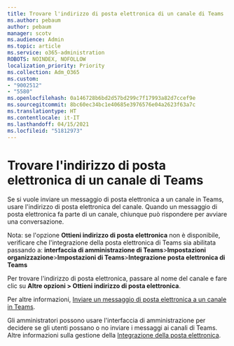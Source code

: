 ```yaml
---
title: Trovare l'indirizzo di posta elettronica di un canale di Teams
ms.author: pebaum
author: pebaum
manager: scotv
ms.audience: Admin
ms.topic: article
ms.service: o365-administration
ROBOTS: NOINDEX, NOFOLLOW
localization_priority: Priority
ms.collection: Adm_O365
ms.custom:
- "9002512"
- "5580"
ms.openlocfilehash: 0a146728b6bd2d57bd299c7f17993a82d7ccef9e
ms.sourcegitcommit: 8bc60ec34bc1e40685e3976576e04a2623f63a7c
ms.translationtype: HT
ms.contentlocale: it-IT
ms.lasthandoff: 04/15/2021
ms.locfileid: "51812973"
---
```

# <a name="find-the-email-address-for-a-teams-channel"></a>Trovare l'indirizzo di posta elettronica di un canale di Teams

Se si vuole inviare un messaggio di posta elettronica a un canale in Teams, usare l'indirizzo di posta elettronica del canale. Quando un messaggio di posta elettronica fa parte di un canale, chiunque può rispondere per avviare una conversazione.

Nota: se l'opzione **Ottieni indirizzo di posta elettronica** non è disponibile, verificare che l'integrazione della posta elettronica di Teams sia abilitata passando a: **interfaccia di amministrazione di Teams**>**Impostazioni organizzazione**>**Impostazioni di Teams**>**Integrazione posta elettronica di Teams**

Per trovare l'indirizzo di posta elettronica, passare al nome del canale e fare clic su **Altre opzioni > Ottieni indirizzo di posta elettronica**.

Per altre informazioni, [Inviare un messaggio di posta elettronica a un canale in Teams](https://support.office.com/article/send-an-email-to-a-channel-in-teams-d91db004-d9d7-4a47-82e6-fb1b16dfd51e).

Gli amministratori possono usare l'interfaccia di amministrazione per decidere se gli utenti possano o no inviare i messaggi ai canali di Teams. Altre informazioni sulla gestione della [Integrazione della posta elettronica](https://docs.microsoft.com/microsoftteams/enable-features-office-365#email-integration).
